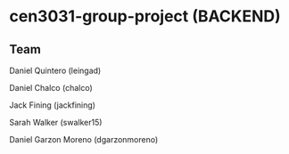 # cen3031-group-project (BACKEND)
## Team 
Daniel Quintero (leingad)

Daniel Chalco (chalco)

Jack Fining (jackfining)

Sarah Walker (swalker15)
	
Daniel Garzon Moreno (dgarzonmoreno)
